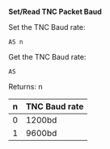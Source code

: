 __Set/Read TNC Packet Baud__

Set the TNC Baud rate:

	AS n

Get the TNC Baud rate:

	AS

Returns: n
	
|n|TNC Baud rate|
|---|---|
|0|1200bd
|1|9600bd




